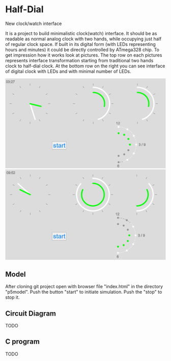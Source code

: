 # Half-Dial
New clock/watch interface

It is a project to build minimalistic clock(watch) interface. It should be as readable as normal analog clock with two hands, while occupying just half of 
regular clock space. If built in its digital form (with LEDs representing hours 
and minutes) it could be directly controlled by ATmega328 chip.
To get impression how it works look at pictures. The top row on each pictures represents interface transformation starting from traditional two hands clock to 
half-dial clock. At the bottom row on the right you can see interface of digital 
clock with LEDs and with minimal number of LEDs.

![TIME1](./images/halfdial_3_27.png)
![TIME1](./images/halfdial_9_52.png)

## Model
After cloning git project open with browser file "index.html" in the directory 
"p5model". Push the button "start" to initiate simulation. Push the "stop" to 
stop it.

## Circuit Diagram
TODO

## C program
TODO
